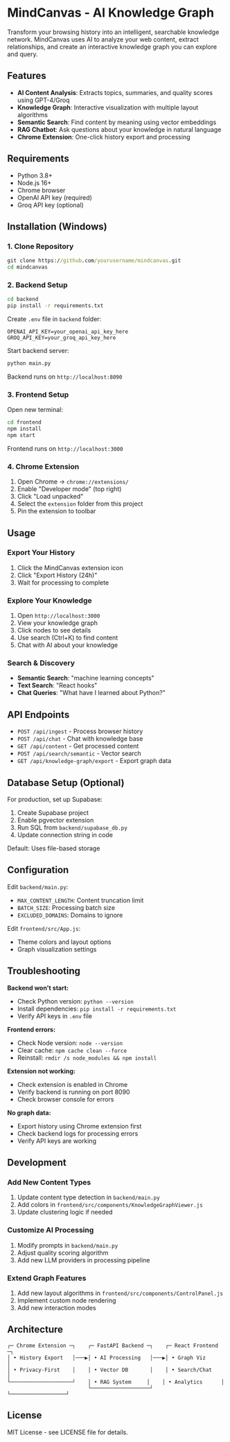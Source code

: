 # MindCanvas - AI Knowledge Graph

Transform your browsing history into an intelligent, searchable knowledge network. MindCanvas uses AI to analyze your web content, extract relationships, and create an interactive knowledge graph you can explore and query.

## Features

- **AI Content Analysis**: Extracts topics, summaries, and quality scores using GPT-4/Groq
- **Knowledge Graph**: Interactive visualization with multiple layout algorithms
- **Semantic Search**: Find content by meaning using vector embeddings
- **RAG Chatbot**: Ask questions about your knowledge in natural language
- **Chrome Extension**: One-click history export and processing

## Requirements

- Python 3.8+
- Node.js 16+
- Chrome browser
- OpenAI API key (required)
- Groq API key (optional)

## Installation (Windows)

### 1. Clone Repository

```cmd
git clone https://github.com/yourusername/mindcanvas.git
cd mindcanvas
```

### 2. Backend Setup

```cmd
cd backend
pip install -r requirements.txt
```

Create `.env` file in `backend` folder:

```env
OPENAI_API_KEY=your_openai_api_key_here
GROQ_API_KEY=your_groq_api_key_here
```

Start backend server:

```cmd
python main.py
```

Backend runs on `http://localhost:8090`

### 3. Frontend Setup

Open new terminal:

```cmd
cd frontend
npm install
npm start
```

Frontend runs on `http://localhost:3000`

### 4. Chrome Extension

1. Open Chrome → `chrome://extensions/`
2. Enable "Developer mode" (top right)
3. Click "Load unpacked"
4. Select the `extension` folder from this project
5. Pin the extension to toolbar

## Usage

### Export Your History

1. Click the MindCanvas extension icon
2. Click "Export History (24h)"
3. Wait for processing to complete

### Explore Your Knowledge

1. Open `http://localhost:3000`
2. View your knowledge graph
3. Click nodes to see details
4. Use search (Ctrl+K) to find content
5. Chat with AI about your knowledge

### Search & Discovery

- **Semantic Search**: "machine learning concepts"
- **Text Search**: "React hooks"
- **Chat Queries**: "What have I learned about Python?"

## API Endpoints

- `POST /api/ingest` - Process browser history
- `POST /api/chat` - Chat with knowledge base
- `GET /api/content` - Get processed content
- `POST /api/search/semantic` - Vector search
- `GET /api/knowledge-graph/export` - Export graph data

## Database Setup (Optional)

For production, set up Supabase:

1. Create Supabase project
2. Enable pgvector extension
3. Run SQL from `backend/supabase_db.py`
4. Update connection string in code

Default: Uses file-based storage

## Configuration

Edit `backend/main.py`:

- `MAX_CONTENT_LENGTH`: Content truncation limit
- `BATCH_SIZE`: Processing batch size
- `EXCLUDED_DOMAINS`: Domains to ignore

Edit `frontend/src/App.js`:

- Theme colors and layout options
- Graph visualization settings

## Troubleshooting

**Backend won't start:**

- Check Python version: `python --version`
- Install dependencies: `pip install -r requirements.txt`
- Verify API keys in `.env` file

**Frontend errors:**

- Check Node version: `node --version`
- Clear cache: `npm cache clean --force`
- Reinstall: `rmdir /s node_modules && npm install`

**Extension not working:**

- Check extension is enabled in Chrome
- Verify backend is running on port 8090
- Check browser console for errors

**No graph data:**

- Export history using Chrome extension first
- Check backend logs for processing errors
- Verify API keys are working

## Development

### Add New Content Types

1. Update content type detection in `backend/main.py`
2. Add colors in `frontend/src/components/KnowledgeGraphViewer.js`
3. Update clustering logic if needed

### Customize AI Processing

1. Modify prompts in `backend/main.py`
2. Adjust quality scoring algorithm
3. Add new LLM providers in processing pipeline

### Extend Graph Features

1. Add new layout algorithms in `frontend/src/components/ControlPanel.js`
2. Implement custom node rendering
3. Add new interaction modes

## Architecture

```
┌─ Chrome Extension ─┐    ┌─ FastAPI Backend ─┐    ┌─ React Frontend ─┐
│ • History Export   │───▶│ • AI Processing   │───▶│ • Graph Viz      │
│ • Privacy-First    │    │ • Vector DB       │    │ • Search/Chat    │
└────────────────────┘    │ • RAG System     │    │ • Analytics      │
                          └───────────────────┘    └──────────────────┘
```

## License

MIT License - see LICENSE file for details.

